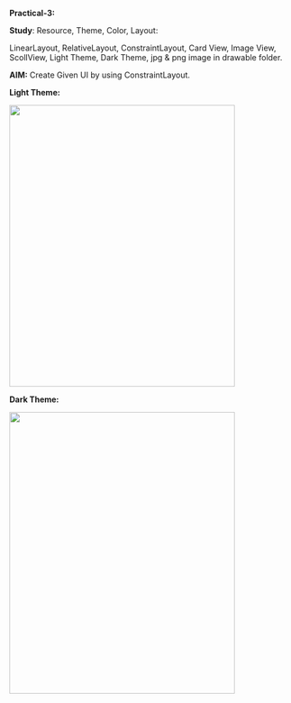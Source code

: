 **Practical-3:**

**Study**: Resource, Theme, Color, Layout:

LinearLayout, RelativeLayout,  ConstraintLayout, Card View, Image View, ScollView, Light Theme, Dark Theme, jpg & png image in drawable folder.


**AIM:** Create Given UI by using ConstraintLayout.

**Light Theme:**

<img src="https://github.com/rutviprajapati16/MAD_Practical3_21012011123/assets/97946004/49d87c3c-6ed8-423d-9144-4b07262eb615" height="500" width="400">





**Dark Theme:**

<img src="https://github.com/rutviprajapati16/MAD_Practical3_21012011123/assets/97946004/bb3f18f2-3b27-4606-bd76-7f4a24d22420" height="500" width="400">


